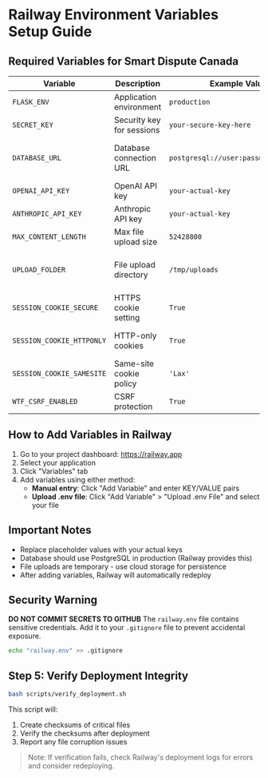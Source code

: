 # Railway Environment Variables Setup Guide

## Required Variables for Smart Dispute Canada
| Variable | Description | Example Value | Notes |
|----------|-------------|---------------|-------|
| `FLASK_ENV` | Application environment | `production` | |
| `SECRET_KEY` | Security key for sessions | `your-secure-key-here` | **Must be changed** |
| `DATABASE_URL` | Database connection URL | `postgresql://user:pass@host/dbname` | Use Railway's PostgreSQL service |
| `OPENAI_API_KEY` | OpenAI API key | `your-actual-key` | Get from [OpenAI](https://platform.openai.com) |
| `ANTHROPIC_API_KEY` | Anthropic API key | `your-actual-key` | Get from [Anthropic](https://www.anthropic.com) |
| `MAX_CONTENT_LENGTH` | Max file upload size | `52428800` | 50MB limit |
| `UPLOAD_FOLDER` | File upload directory | `/tmp/uploads` | Use `/tmp` for ephemeral storage |
| `SESSION_COOKIE_SECURE` | HTTPS cookie setting | `True` | Always enable in production |
| `SESSION_COOKIE_HTTPONLY` | HTTP-only cookies | `True` | Security best practice |
| `SESSION_COOKIE_SAMESITE` | Same-site cookie policy | `'Lax'` | Prevents CSRF attacks |
| `WTF_CSRF_ENABLED` | CSRF protection | `True` | Form security |

## How to Add Variables in Railway
1. Go to your project dashboard: https://railway.app
2. Select your application
3. Click "Variables" tab
4. Add variables using either method:
   - **Manual entry**: Click "Add Variable" and enter KEY/VALUE pairs
   - **Upload .env file**: Click "Add Variable" > "Upload .env File" and select your file

## Important Notes
- Replace placeholder values with your actual keys
- Database should use PostgreSQL in production (Railway provides this)
- File uploads are temporary - use cloud storage for persistence
- After adding variables, 
Railway will automatically redeploy

## Security Warning
**DO NOT COMMIT SECRETS TO GITHUB**
The `railway.env` file contains sensitive credentials. Add it to your `.gitignore` file to prevent accidental exposure.

```bash
echo "railway.env" >> .gitignore
```

## Step 5: Verify Deployment Integrity

```bash
bash scripts/verify_deployment.sh
```

This script will:
1. Create checksums of critical files
2. Verify the checksums after deployment
3. Report any file corruption issues

> Note: If verification fails, check Railway's deployment logs for errors and consider redeploying.